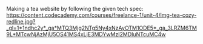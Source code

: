 Making a tea website by following the given tech spec: https://content.codecademy.com/courses/freelance-1/unit-4/img-tea-cozy-redline.jpg?_gl=1*1ndhc2y*_ga*MTQ3Mjg2NTg5Ny4xNzAyOTM1ODE5*_ga_3LRZM6TM9L*MTcwNjAzMjU5OS41MS4xLjE3MDYwMzI2MDIuNTcuMC4w
